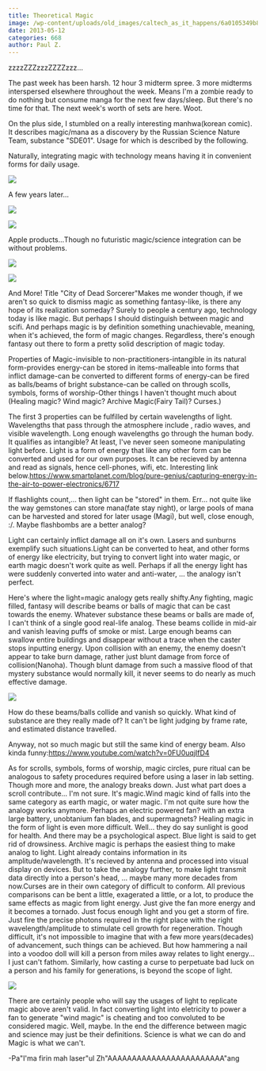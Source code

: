 ```yaml
---
title: Theoretical Magic
image: /wp-content/uploads/old_images/caltech_as_it_happens/6a0105349b8251970b01901c04d145970b.png
date: 2013-05-12
categories: 668
author: Paul Z.
---
```



zzzzZZZzzzZZZZzzz...

The past week has been harsh. 12 hour 3 midterm spree. 3 more midterms interspersed elsewhere throughout the week. Means I'm a zombie ready to do nothing but consume manga for the next few days/sleep. But there's no time for that. The next week's worth of sets are here. Woot.

On the plus side, I stumbled on a really interesting manhwa(korean comic). It describes magic/mana as a discovery by the Russian Science Nature Team, substance "SDE01". Usage for which is described by the following.

Naturally, integrating magic with technology means having it in convenient forms for daily usage.


![](/old_images/caltech_as_it_happens/6a0105349b8251970b019101fad9a8970c.png)

A few years later... 


![](/old_images/caltech_as_it_happens/6a0105349b8251970b01901c04d7eb970b.png)


![](/old_images/caltech_as_it_happens/6a0105349b8251970b017eeb025864970d.png)

Apple products...Though no futuristic magic/science integration can be without problems.


![](/old_images/caltech_as_it_happens/6a0105349b8251970b01901c04dc8c970b.png)


![](/old_images/caltech_as_it_happens/6a0105349b8251970b01901c04de23970b.png)

And More! Title "City of Dead Sorcerer"Makes me wonder though, if we aren't so quick to dismiss magic as something fantasy-like, is there any hope of its realization someday? Surely to people a century ago, technology today is like magic. But perhaps I should distinguish between magic and scifi. And perhaps magic is by definition something unachievable, meaning, when it's achieved, the form of magic changes. Regardless, there's enough fantasy out there to form a pretty solid description of magic today.

Properties of Magic-invisible to non-practitioners-intangible in its natural form-provides energy-can be stored in items-malleable into forms that inflict damage-can be converted to different forms of energy-can be fired as balls/beams of bright substance-can be called on through scolls, symbols, forms of worship-Other things I haven't thought much about (Healing magic? Wind magic? Archive Magic(Fairy Tail)? Curses.)

The first 3 properties can be fulfilled by certain wavelengths of light. Wavelengths that pass through the atmosphere include , radio waves, and visible wavelength. Long enough wavelengths go through the human body. It qualifies as intangible? At least, I've never seen someone manipulating light before. Light is a form of energy that like any other form can be converted and used for our own purposes. It can be recieved by antenna and read as signals, hence cell-phones, wifi, etc. Interesting link below.https://www.smartplanet.com/blog/pure-genius/capturing-energy-in-the-air-to-power-electronics/6717

If flashlights count,... then light can be "stored" in them. Err... not quite like the way gemstones can store mana(fate stay night), or large pools of mana can be harvested and stored for later usage (Magi), but well, close enough, :/. Maybe flashbombs are a better analog?

Light can certainly inflict damage all on it's own. Lasers and sunburns exemplify such situations.Light can be converted to heat, and other forms of energy like electricity, but trying to convert light into water magic, or earth magic doesn't work quite as well. Perhaps if all the energy light has were suddenly converted into water and anti-water, ... the analogy isn't perfect.

Here's where the light=magic analogy gets really shifty.Any fighting, magic filled, fantasy will describe beams or balls of magic that can be cast towards the enemy. Whatever substance these beams or balls are made of, I can't think of a single good real-life analog. These beams collide in mid-air and vanish leaving puffs of smoke or mist. Large enough beams can swallow entire buildings and disappear without a trace when the caster stops inputting energy. Upon collision with an enemy, the enemy doesn't appear to take burn damage, rather just blunt damage from force of collision(Nanoha). Though blunt damage from such a massive flood of that mystery substance would normally kill, it never seems to do nearly as much effective damage. 


![](/old_images/caltech_as_it_happens/6a0105349b8251970b01901c057155970b.png)

How do these beams/balls collide and vanish so quickly. What kind of substance are they really made of? It can't be light judging by frame rate, and estimated distance travelled. 

Anyway, not so much magic but still the same kind of energy beam. Also kinda funny:https://www.youtube.com/watch?v=0FU0uqjIfD4

As for scrolls, symbols, forms of worship, magic circles, pure ritual can be analogous to safety procedures required before using a laser in lab setting. Though more and more, the analogy breaks down. Just what part does a scroll contribute... I'm not sure. It's magic.Wind magic kind of falls into the same category as earth magic, or water magic. I'm not quite sure how the analogy works anymore. Perhaps an electric powered fan? with an extra large battery, unobtanium fan blades, and supermagnets? Healing magic in the form of light is even more difficult. Well... they do say sunlight is good for health. And there may be a psychological aspect. Blue light is said to get rid of drowsiness. Archive magic is perhaps the easiest thing to make analog to light. Light already contains information in its amplitude/wavelength. It's recieved by antenna and processed into visual display on devices. But to take the analogy further, to make light transmit data directly into a person's head, ... maybe many more decades from now.Curses are in their own category of difficult to conform. All previous comparisons can be bent a little, exagerated a little, or a lot, to produce the same effects as magic from light energy. Just give the fan more energy and it becomes a tornado. Just focus enough light and you get a storm of fire. Just fire the precise photons required in the right place with the right wavelength/amplitude to stimulate cell growth for regeneration. Though difficult, it's not impossible to imagine that with a few more years(decades) of advancement, such things can be achieved. But how hammering a nail into a voodoo doll will kill a person from miles away relates to light energy... I just can't fathom. Similarly, how casting a curse to perpetuate bad luck on a person and his family for generations, is beyond the scope of light.


![](/old_images/caltech_as_it_happens/6a0105349b8251970b01901c05934a970b.png)

There are certainly people who will say the usages of light to replicate magic above aren't valid. In fact converting light into eletricity to power a fan to generate "wind magic" is cheating and too convoluted to be considered magic. Well, maybe. In the end the difference between magic and science may just be their definitions. Science is what we can do and Magic is what we can't.

-Pa"I'ma firin mah laser"ul Zh"AAAAAAAAAAAAAAAAAAAAAAAA"ang

